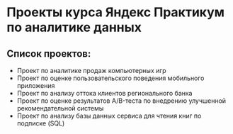 # Проекты курса Яндекс Практикум по аналитике данных

## Cписок проектов:
- Проект по аналитике продаж компьютерных игр
- Проект по оценке пользовательского поведения мобильного приложения
- Проект по анализу оттока клиентов регионального банка
- Проект по оценке результатов A/B-теста по внедрению улучшенной рекомендательной системы
- Проект по анализу базы данных сервиса для чтения книг по подписке (SQL)
